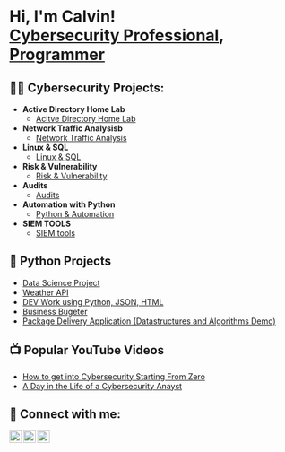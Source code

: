 <h1>Hi, I'm Calvin! <br/><a href="https://www.linkedin.com/in/calvin-carr/">Cybersecurity Professional</a>, <a href="https://github.com/joshmadakor1">Programmer</a> </h1>

<h2>👨‍💻 Cybersecurity Projects:</h2>

- <b> Active Directory Home Lab</b>
  - [Acitve Directory Home Lab](https://github.com/joshmadakor1/Algorithms-Practice)
- <b> Network Traffic Analysisb</b>
  - [Network Traffic Analysis](https://github.com/Mrcarr419/Network-Traffic-Analysis)
- <b> Linux & SQL</b>
  - [Linux & SQL](https://github.com/Mrcarr419/Linux-SQL/blob/main/README.md)
- <b> Risk & Vulnerability</b>
  - [Risk & Vulnerability](https://github.com/Mrcarr419/Risk-Vulnerability)
- <b> Audits</b>
  - [Audits](https://github.com/Mrcarr419/Audits/blob/main/README.md)
- <b> Automation with Python </b>
  - [Python & Automation](https://github.com/Mrcarr419/Python-Automation/blob/main/README.md)
- <b> SIEM TOOLS </b>
  - [SIEM tools]([e](https://github.com/Mrcarr419/SIEM-Tools-/blob/main/README.md))

<h2>🐍 Python Projects</h2>
  
  - [Data Science Project](https://github.com/Mrcarr419/Data-Science-with-Call-Of-Duty)
  - [Weather API](https://github.com/Mrcarr419/API/edit/main/Weather%20API)
  - [DEV Work using Python, JSON, HTML](https://github.com/Mrcarr419/Web_Dev_Work)
  - [Business Bugeter](https://github.com/Mrcarr419/budgeter/blob/main/Budgeter)
  - [Package Delivery Application (Datastructures and Algorithms Demo)](https://github.com/joshmadakor1/Package-Delivery-Pathfinding-Algorithm)

<h2>📺 Popular YouTube Videos</h2>

- [How to get into Cybersecurity Starting From Zero]()
- [A Day in the Life of a Cybersecurity Anayst]()

<h2> 🤳 Connect with me:</h2>

[<img align="left" alt="JoshMadakor | YouTube" width="22px" src="https://cdn.jsdelivr.net/npm/simple-icons@v3/icons/youtube.svg" />][youtube]
[<img align="left" alt="JoshMadakor | LinkedIn" width="22px" src="https://cdn.jsdelivr.net/npm/simple-icons@v3/icons/linkedin.svg" />][linkedin]
[<img align="left" alt="JoshMadakor | Instagram" width="22px" src="https://cdn.jsdelivr.net/npm/simple-icons@v3/icons/instagram.svg" />][instagram]


[youtube]: https://www.youtube.com/c/joshmadakor
[instagram]: https://www.instagram.com/mr_calvin2u
[linkedin]: https://www.linkedin.com/in/calvin-carr

<!--
**joshmadakor1/joshmadakor1** is a ✨ _special_ ✨ repository because its `README.md` (this file) appears on your GitHub profile.

Here are some ideas to get you started:

- 🔭 I’m currently working on ...
- 🌱 I’m currently learning ...
- 👯 I’m looking to collaborate on ...
- 🤔 I’m looking for help with ...
- 💬 Ask me about ...
- 📫 How to reach me: ...
- 😄 Pronouns: ...
- ⚡ Fun fact: ...
-->
